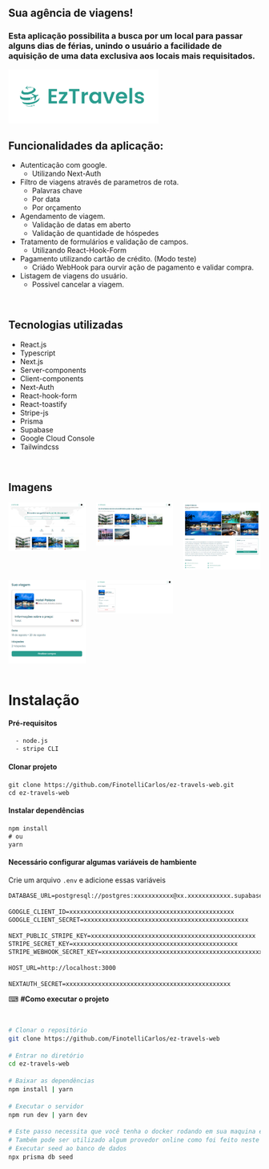 ## Sua agência de viagens!

### Esta aplicação possibilita a busca por um local para passar alguns dias de férias, unindo o usuário a facilidade de aquisição de uma data exclusiva aos locais mais requisitados.

<img src="public/logo.png" alt="logo" width="300">

<br>

## Funcionalidades da aplicação:

- Autenticação com google.
  - Utilizando Next-Auth
- Filtro de viagens através de parametros de rota.
  - Palavras chave
  - Por data
  - Por orçamento
- Agendamento de viagem.
  - Validação de datas em aberto
  - Validação de quantidade de hóspedes
- Tratamento de formulários e validação de campos.
  - Utilizando React-Hook-Form
- Pagamento utilizando cartão de crédito. (Modo teste)
  - Criádo WebHook para ourvir ação de pagamento e validar compra.
- Listagem de viagens do usuário.
  - Possivel cancelar a viagem.

<br>

## Tecnologias utilizadas

- React.js
- Typescript
- Next.js
- Server-components
- Client-components
- Next-Auth
- React-hook-form
- React-toastify
- Stripe-js
- Prisma
- Supabase
- Google Cloud Console
- Tailwindcss

<br>

## Imagens

<div style="display: grid; grid-template-columns: repeat(3, 1fr); gap: 20px;">
<img src="public/home.png" width="300">
<img src="public/search.png" width="300">
<img src="public/travel-details.png" width="300">
<img src="public/confirmation.png" width="300">
<img src="public/my-travels.png" width="300">
</div>

<br>

# Instalação
#### Pré-requisitos

```
  - node.js
  - stripe CLI
```

#### Clonar projeto

```
git clone https://github.com/FinotelliCarlos/ez-travels-web.git
cd ez-travels-web
```

#### Instalar dependências 

```
npm install
# ou
yarn
```

#### Necessário configurar algumas variáveis de hambiente
Crie um arquivo `.env` e adicione essas variáveis

```env
DATABASE_URL=postgresql://postgres:xxxxxxxxxxx@xx.xxxxxxxxxxxx.supabase.co:5432/postgres

GOOGLE_CLIENT_ID=xxxxxxxxxxxxxxxxxxxxxxxxxxxxxxxxxxxxxxxxxxxxxx
GOOGLE_CLIENT_SECRET=xxxxxxxxxxxxxxxxxxxxxxxxxxxxxxxxxxxxxxxxxxxxxx

NEXT_PUBLIC_STRIPE_KEY=xxxxxxxxxxxxxxxxxxxxxxxxxxxxxxxxxxxxxxxxxxxxxx
STRIPE_SECRET_KEY=xxxxxxxxxxxxxxxxxxxxxxxxxxxxxxxxxxxxxxxxxxxxxx
STRIPE_WEBHOOK_SECRET_KEY=xxxxxxxxxxxxxxxxxxxxxxxxxxxxxxxxxxxxxxxxxxxxxx

HOST_URL=http://localhost:3000

NEXTAUTH_SECRET=xxxxxxxxxxxxxxxxxxxxxxxxxxxxxxxxxxxxxxxxxxxxxx
```

  ⌨ <strong>#Como executar o projeto</strong>

<br>

```bash
# Clonar o repositório
git clone https://github.com/FinotelliCarlos/ez-travels-web

# Entrar no diretório
cd ez-travels-web

# Baixar as dependências
npm install | yarn

# Executar o servidor
npm run dev | yarn dev

# Este passo necessita que você tenha o docker rodando em sua maquina e tenha a imagem postgress instalada
# Também pode ser utilizado algum provedor online como foi feito neste projeto e inserir o link de conecção a .env DATABASE_URL
# Executar seed ao banco de dados
npx prisma db seed

```

</div>
